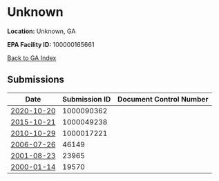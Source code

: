 # Unknown

**Location:** Unknown, GA

**EPA Facility ID:** 100000165661

[Back to GA Index](../../index.md)

## Submissions

| Date | Submission ID | Document Control Number |
|------|--------------|-------------------------|
| [2020-10-20](submissions/1000090362.md) | 1000090362 |  |
| [2015-10-21](submissions/1000049238.md) | 1000049238 |  |
| [2010-10-29](submissions/1000017221.md) | 1000017221 |  |
| [2006-07-26](submissions/46149.md) | 46149 |  |
| [2001-08-23](submissions/23965.md) | 23965 |  |
| [2000-01-14](submissions/19570.md) | 19570 |  |
